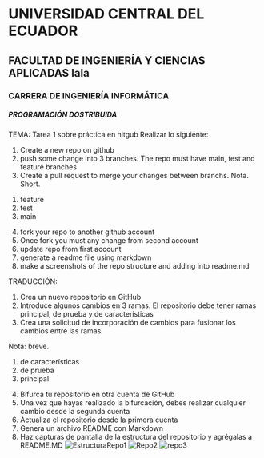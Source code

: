 # UNIVERSIDAD CENTRAL DEL ECUADOR
## FACULTAD DE INGENIERÍA Y CIENCIAS APLICADAS lala
### CARRERA DE INGENIERÍA INFORMÁTICA
##### PROGRAMACIÓN DOSTRIBUIDA 

TEMA: Tarea 1 sobre práctica en hitgub
Realizar lo siguiente:
1. Create a new repo on github
2. push some change into 3 branches. The repo must have main, test and feature branches  
3. Create a pull request to merge your changes between branchs. 
Nota. Short. 
1) feature
2) test
3) main
4. fork your repo to another github account 
5. Once fork you must any change from second account 
6. update repo from first account
7. generate a readme file using markdown 
8. make a screenshots of the repo structure and adding into readme.md

TRADUCCIÓN:
1. Crea un nuevo repositorio en GitHub
2. Introduce algunos cambios en 3 ramas. El repositorio debe tener ramas principal, de prueba y de características
3. Crea una solicitud de incorporación de cambios para fusionar los cambios entre las ramas.

Nota: breve.
1) de características
2) de prueba
3) principal
4. Bifurca tu repositorio en otra cuenta de GitHub
5. Una vez que hayas realizado la bifurcación, debes realizar cualquier cambio desde la segunda cuenta
6. Actualiza el repositorio desde la primera cuenta
7. Genera un archivo README con Markdown
8. Haz capturas de pantalla de la estructura del repositorio y agrégalas a README.MD
![EstructuraRepo1](https://github.com/user-attachments/assets/445b55aa-b909-482a-816d-ebcad6fd78f4)
![Repo2](https://github.com/user-attachments/assets/c14616af-0460-4eef-81c8-9d49548aed8b)
![repo3](https://github.com/user-attachments/assets/a20fb480-2232-45b0-b27c-7bfcafedaf3d)

